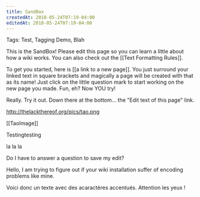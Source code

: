 ```yaml
---
title: SandBox
createdAt: 2018-05-24T07:19-04:00
editedAt: 2018-05-24T07:19-04:00
---
```


Tags: Test, Tagging Demo, Blah

This is the SandBox! Please edit this page so you can learn a little about how a wiki works. You can also check out the [[Text Formatting Rules]].

To get you started, here is [[a link to a new page]]. You just surround your linked text in square brackets and magically a page will be created with that as its name! Just click on the little question mark to start working on the new page you made. Fun, eh? Now YOU try!

Really. Try it out. Down there at the bottom... the "Edit text of this page" link.

http://thelackthereof.org/pics/tao.png

[[TaoImage]]

Testingtesting

la la la

Do I have to answer a question to save my edit?

Hello, I am trying to figure out if your wiki installation suffer of encoding problems like mine.

Voici donc un texte avec des acaractères accentués. Attention les yeux !

